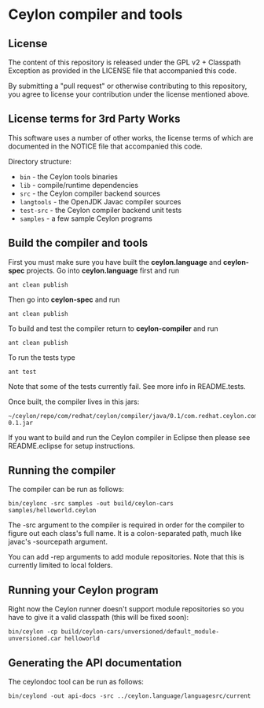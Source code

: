 Ceylon compiler and tools
=========================

License
-------

The content of this repository is released under the GPL v2 + Classpath Exception
as provided in the LICENSE file that accompanied this code.

By submitting a "pull request" or otherwise contributing to this repository, you
agree to license your contribution under the license mentioned above.

License terms for 3rd Party Works
---------------------------------

This software uses a number of other works, the license terms of which are 
documented in the NOTICE file that accompanied this code.

Directory structure:

* `bin`       - the Ceylon tools binaries
* `lib`       - compile/runtime dependencies
* `src`       - the Ceylon compiler backend sources
* `langtools` - the OpenJDK Javac compiler sources
* `test-src`  - the Ceylon compiler backend unit tests
* `samples`   - a few sample Ceylon programs

Build the compiler and tools
----------------------------

First you must make sure you have built the **ceylon.language** and **ceylon-spec** projects.
Go into **ceylon.language** first and run

    ant clean publish
    
Then go into **ceylon-spec** and run

    ant clean publish
    
To build and test the compiler return to **ceylon-compiler** and run

    ant clean publish
    
To run the tests type

    ant test

Note that some of the tests currently fail. See more info in README.tests.

Once built, the compiler lives in this jars:

    ~/ceylon/repo/com/redhat/ceylon/compiler/java/0.1/com.redhat.ceylon.compiler.java-0.1.jar

If you want to build and run the Ceylon compiler in Eclipse
then please see README.eclipse for setup instructions.

Running the compiler
--------------------

The compiler can be run as follows:

    bin/ceylonc -src samples -out build/ceylon-cars samples/helloworld.ceylon 

The -src argument to the compiler is required in order for
the compiler to figure out each class's full name.  It is
a colon-separated path, much like javac's -sourcepath argument.

You can add -rep arguments to add module repositories. Note that this is
currently limited to local folders.

Running your Ceylon program
---------------------------

Right now the Ceylon runner doesn't support module repositories so you have to give it a
valid classpath (this will be fixed soon):

    bin/ceylon -cp build/ceylon-cars/unversioned/default_module-unversioned.car helloworld

Generating the API documentation 
--------------------------------

The ceylondoc tool can be run as follows:

    bin/ceylond -out api-docs -src ../ceylon.language/languagesrc/current  
